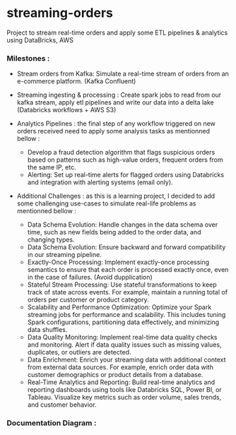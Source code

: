 # streaming-orders
Project to stream real-time orders and apply some ETL pipelines &amp; analytics using DataBricks, AWS


### Milestones : 

+ Stream orders from Kafka: Simulate a real-time stream of orders from an e-commerce platform. (Kafka Confluent)
+ Streaming ingesting & processing : Create spark jobs to read from our kafka stream, apply etl pipelines and write our data into a delta lake (Databricks workflows + AWS S3)
+ Analytics Pipelines : the final step of any workflow triggered on new orders received need to apply some analysis tasks as mentionned bellow :
    - Develop a fraud detection algorithm that flags suspicious orders based on patterns such as high-value orders, frequent orders from the same IP, etc.
    - Alerting: Set up real-time alerts for flagged orders using Databricks and integration with alerting systems (email only).
 
+ Additional Challenges : as this is a learning project, I decided to add some challenging use-cases to simulate real-life problems as mentionned bellow :
    -  Data Schema Evolution: Handle changes in the data schema over time, such as new fields being added to the order data, and changing types.
    -  Data Schema Evolution: Ensure backward and forward compatibility in our streaming pipeline.
    -  Exactly-Once Processing: Implement exactly-once processing semantics to ensure that each order is processed exactly once, even in the case of failures. (Avoid dupplication)
    -  Stateful Stream Processing: Use stateful transformations to keep track of state across events. For example, maintain a running total of orders per customer or product category.
    -  Scalability and Performance Optimization: Optimize your Spark streaming jobs for performance and scalability. This includes tuning Spark configurations, partitioning data effectively, and minimizing data shuffles.
    -  Data Quality Monitoring: Implement real-time data quality checks and monitoring. Alert if data quality issues such as missing values, duplicates, or outliers are detected.
    -  Data Enrichment: Enrich your streaming data with additional context from external data sources. For example, enrich order data with customer demographics or product details from a database.
    -  Real-Time Analytics and Reporting: Build real-time analytics and reporting dashboards using tools like Databricks SQL, Power BI, or Tableau. Visualize key metrics such as order volume, sales trends, and customer behavior.
 
### Documentation Diagram : 
